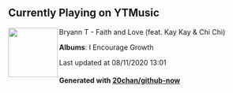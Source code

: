 ## Currently Playing on YTMusic

[<img align="left" width="100" src="https://lh3.googleusercontent.com/E171TP_-fCQa-g3EsfRoyE_lPJFnqXhrxfTgsYVLfILZvjgIe3N2WM3iCcEWwSoJmPGQsef8RGS477I">](https://music.youtube.com/channel/UCIX7_O0JnQ7BMHx_OQpVojQ)

Bryann T - Faith and Love (feat. Kay Kay & Chi Chi)

**Albums**: I Encourage Growth

Last updated at 08/11/2020 13:01

#### Generated with [20chan/github-now](https://github.com/20chan/github-now)


<!--
**20chan/20chan** is a ✨ _special_ ✨ repository because its `README.md` (this file) appears on your GitHub profile.

Here are some ideas to get you started:

- 🔭 I’m currently working on ...
- 🌱 I’m currently learning ...
- 👯 I’m looking to collaborate on ...
- 🤔 I’m looking for help with ...
- 💬 Ask me about ...
- 📫 How to reach me: ...
- 😄 Pronouns: ...
- ⚡ Fun fact: ...
-->
